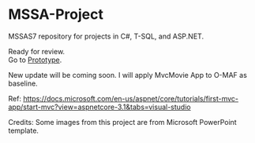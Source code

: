 # MSSA-Project

MSSAS7 repository for projects in C#, T-SQL, and ASP.NET.

Ready for review. <br />
Go to [Prototype](https://github.com/gowebUSA/MSSA-Project/tree/master/TSQL/Project-Step-7/prototype#online---maintenance-action-forms-o-maf).

New update will be coming soon. I will apply MvcMovie App to O-MAF as baseline.

Ref: https://docs.microsoft.com/en-us/aspnet/core/tutorials/first-mvc-app/start-mvc?view=aspnetcore-3.1&tabs=visual-studio

Credits: Some images from this project are from Microsoft PowerPoint template.
